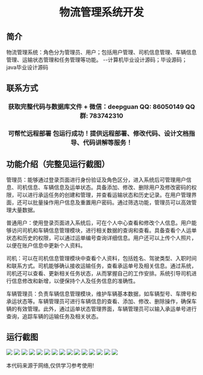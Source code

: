 <p><h1 align="center">物流管理系统开发</h1></p>

## 简介
物流管理系统：角色分为管理员、用户；包括用户管理、司机信息管理、车辆信息管理、运输状态管理和任务管理等功能。    --计算机毕业设计源码；毕设源码；java毕业设计源码


## 联系方式
<p><h3 align="center">获取完整代码与数据库文件 + 微信：deepguan QQ: 86050149 QQ群: 783742310</h3></p>
<p><h3 align="center">可帮忙远程部署 包运行成功！提供远程部署、修改代码、设计文档指导、代码讲解等服务！</h3></p>

## 功能介绍（完整见运行截图）
管理员：能够通过登录页面进行身份验证及角色区分，进入系统后可管理用户信息、司机信息、车辆信息及运单状态。具备添加、修改、删除用户及修改密码的权限，可以进行承运任务的创建和管理，并查看运输状态和历史记录。在用户管理界面，还可以批量操作用户信息及重置用户密码。通过筛选功能，管理员可以高效管理大量数据。

普通用户：使用登录页面进入系统后，可在个人中心查看和修改个人信息。用户能够访问司机和车辆信息管理模块，进行相关数据的查询和查看。具备查看个人运单状态和历史的权限，可以通过运单编号查询详细信息。用户还可以上传个人照片，以便在账户信息中更新个人资料。

司机：可以在司机信息管理模块中查看个人资料，包括姓名、驾驶类型、入职时间和联系方式。司机能够确认接收运输任务，查看承运单号及相关信息。通过系统，司机还可以查看、更新相关任务状态，从而掌握自己的工作安排。系统引导司机进行信息修改和新增，以便保持个人及任务信息的准确性。

车辆管理员：负责车辆信息管理模块，维护车辆基本数据，如车辆型号、车牌号和承运状态等。车辆管理员可进行车辆信息的查看、添加、修改、删除操作，确保车辆的有效管理。此外，通过运单状态管理界面，车辆管理员可以输入承运单号进行查询，追踪车辆的运输任务及相关状态。


## 运行截图
![](img/001.jpg)
![](img/002.jpg)
![](img/003.jpg)
![](img/004.jpg)
![](img/005.jpg)
![](img/006.jpg)
![](img/007.jpg)
![](img/008.jpg)
![](img/009.jpg)
![](img/010.jpg)
![](img/011.jpg)
![](img/012.jpg)
![](img/013.jpg)
![](img/014.jpg)
![](img/015.jpg)

<p>本代码来源于网络,仅供学习参考使用!</p>
